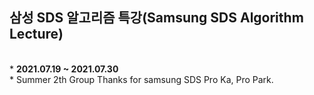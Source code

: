 ## 삼성 SDS 알고리즘 특강(Samsung SDS Algorithm Lecture)
<br>
* <strong>2021.07.19 ~ 2021.07.30</strong> <br>
* Summer 2th Group Thanks for samsung SDS Pro Ka, Pro Park.<br>
